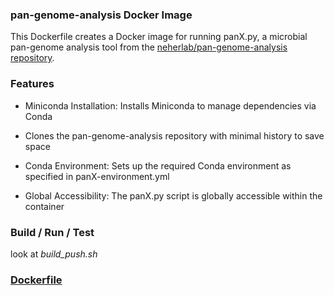 
### pan-genome-analysis Docker Image
This Dockerfile creates a Docker image for running panX.py, a microbial pan-genome analysis tool from the [neherlab/pan-genome-analysis repository](https://github.com/neherlab/pan-genome-analysis).

### Features
- Miniconda Installation: Installs Miniconda to manage dependencies via Conda

- Clones the pan-genome-analysis repository with minimal history to save space

- Conda Environment: Sets up the required Conda environment as specified in panX-environment.yml

- Global Accessibility: The panX.py script is globally accessible within the container

### Build / Run / Test

look at *build_push.sh*


### [Dockerfile](https://github.com/plaquette/panX_container)